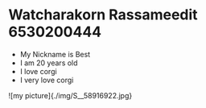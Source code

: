 # Watcharakorn Rassameedit 6530200444

- My Nickname is Best
- I am 20 years old
- I love corgi
- I very love corgi

![my picture]{./img/S__58916922.jpg}
